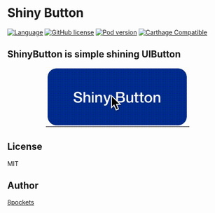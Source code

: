 # Shiny Button

[![Language](https://img.shields.io/badge/Swift-4-orange.svg)]()
[![GitHub license](https://img.shields.io/cocoapods/l/EPShinyButton.svg)](https://github.com/8pockets/EPShinyButton/blob/master/LICENSE)
[![Pod version](https://img.shields.io/cocoapods/v/EPShinyButton.svg?style=flat)](https://cocoapods.org/pods/EPShinyButton)
[![Carthage Compatible](https://img.shields.io/badge/Carthage-compatible-yellow.svg)](https://github.com/Carthage/Carthage)

ShinyButton is simple shining UIButton
------------------
<p align="center">
  <img src="https://github.com/8pockets/EPShinyButton/blob/master/docs/demo.gif?raw=true" alt="Icon"/>
</p>

License
------------------
MIT

Author
------------------
[8pockets](https://twitter.com/8pockets)

